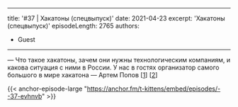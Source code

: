 
---
title: '#37 | Хакатоны (спецвыпуск)'
date: 2021-04-23
excerpt: 'Хакатоны (спецвыпуск)'
episodeLength: 2765
authors:
  - Guest
---

— Что такое хакатоны, зачем они нужны технологическим компаниям, и какова ситуация с ними в России. У нас в гостях организатор самого большого в мире хакатона — Артем Попов [[1](https://leadersofdigital.ru)] [[2](https://app.eightydays.me)]

{{< anchor-episode-large "https://anchor.fm/t-kittens/embed/episodes/--37-evhnvb" >}}
